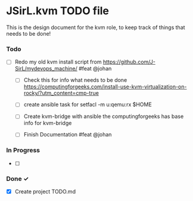 # JSirL.kvm TODO file 

This is the design document for the kvm role, to keep track of things that needs to be done!


### Todo

- [ ] Redo my old kvm install script from https://github.com/J-SirL/mydevops_machine/  #feat @johan
  - [ ] Check this for info what needs to be done https://computingforgeeks.com/install-use-kvm-virtualization-on-rocky/?utm_content=cmp-true
  - [ ] create ansible task for setfacl -m u:qemu:rx $HOME 
  - [ ] Create kvm-bridge with ansible the computingforgeeks has base info for kvm-bridge 
  - [ ] Finish Documentation #feat @johan  
    

### In Progress

- [ ]   

### Done ✓

- [x] Create project TODO.md  

